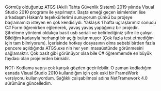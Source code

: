 Görmüş olduğunuz ATGS (Akıllı Tahta Güvenlik Sistemi) 2019 yılında Visual Studio 2010 programı ile yapılmıştır. Başta emeği geçen isimlerden lise arkadaşım Hakan'a teşekkürlerimi sunuyorum çünkü bu projeye başlamamızı isteyen en çok kendisiydi. Yaklaşık 1 hafta uğraşlarımız sonucu C# Form öğrenirken eğlenerek, yavaş yavaş yaptığımız bir projedir. Şifreleme yöntemi oldukça basit usb seriali ve belirlediğiniz şifre ile çalışır.
Bildiğim kadarıyla herhangi bir açığı bulunmuyor (Çok fazla test etmediğim için tam bilmiyorum). İçerisinde hotkey dosyasının olma sebebi birden fazla pencere açıldığında ATGS.exe nin her yeni masaüstünde görünmesini sağlamaktır. Çok basit gibi görünüyor olsa bile C# öğrenmemde en büyük faydası olan projelerden birisidir.

NOT: Kodlama yapısı çok karışık gözden geçirilebilir. O zaman kodladığım esnada Visual Studio 2010 kullandığım için çok eski bir FrameWork versiyonu kullanıyordum. Sağlıklı çalışabilmesi adına NetFramework 4.0 sürümüne güncelledim.

